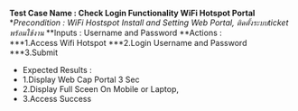
**Test Case Name : Check Login Functionality WiFi Hotspot Portal**
**Precondition : WiFi Hostspot Install and Setting Web Portal, ติดตั้งระบบticket พร้อมใช้งาน*
**Inputs :  Username and Password
**Actions :  
***1.Access  Wifi Hotspot
***2.Login Username and Password
***3.Submit
* Expected Results :  
* 1.Display Web Cap Portal 3 Sec 
* 2.Display Full Sceen On Mobile or Laptop, 
* 3.Access Success


